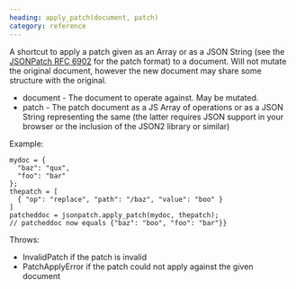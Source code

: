 ```yaml
--- 
heading: apply_patch(document, patch)
category: reference
---
```


A shortcut to apply a patch given as an Array or as a JSON String (see the [JSONPatch RFC 6902][#jsonpatch] for the patch format) to a document. Will not mutate the original document, however the new document may share some structure with the original.

* document - The document to operate against. May be mutated.
* patch - The patch document as a JS Array of operations or as a JSON String representing the same (the latter requires JSON support in your browser or the inclusion of the JSON2 library or similar)

Example:

    mydoc = {
      "baz": "qux",
      "foo": "bar"
    };
    thepatch = [
      { "op": "replace", "path": "/baz", "value": "boo" }
    ]
    patcheddoc = jsonpatch.apply_patch(mydoc, thepatch);
    // patcheddoc now equals {"baz": "boo", "foo": "bar"}}

[#jsonpatch]: http://tools.ietf.org/html/rfc6902

Throws:

* InvalidPatch if the patch is invalid
* PatchApplyError if the patch could not apply against the given document
